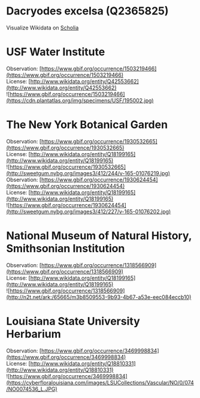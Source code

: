 
Dacryodes excelsa (Q2365825)
============================
  
Visualize Wikidata on [Scholia](https://scholia.toolforge.org/taxon/Q2365825)
# USF Water Institute
  
Observation: [https://www.gbif.org/occurrence/1503219466](https://www.gbif.org/occurrence/1503219466)  
License: [http://www.wikidata.org/entity/Q42553662](http://www.wikidata.org/entity/Q42553662)  
![https://www.gbif.org/occurrence/1503219466](https://cdn.plantatlas.org/img/specimens/USF/195002.jpg)
# The New York Botanical Garden
  
Observation: [https://www.gbif.org/occurrence/1930532665](https://www.gbif.org/occurrence/1930532665)  
License: [http://www.wikidata.org/entity/Q18199165](http://www.wikidata.org/entity/Q18199165)  
![https://www.gbif.org/occurrence/1930532665](http://sweetgum.nybg.org/images3/412/244/v-165-01076219.jpg)  
Observation: [https://www.gbif.org/occurrence/1930624454](https://www.gbif.org/occurrence/1930624454)  
License: [http://www.wikidata.org/entity/Q18199165](http://www.wikidata.org/entity/Q18199165)  
![https://www.gbif.org/occurrence/1930624454](http://sweetgum.nybg.org/images3/412/227/v-165-01076202.jpg)
# National Museum of Natural History, Smithsonian Institution
  
Observation: [https://www.gbif.org/occurrence/1318566909](https://www.gbif.org/occurrence/1318566909)  
License: [http://www.wikidata.org/entity/Q18199165](http://www.wikidata.org/entity/Q18199165)  
![https://www.gbif.org/occurrence/1318566909](http://n2t.net/ark:/65665/m3b8509553-9b93-4b67-a53e-eec084eccb10)
# Louisiana State University Herbarium
  
Observation: [https://www.gbif.org/occurrence/3469998834](https://www.gbif.org/occurrence/3469998834)  
License: [http://www.wikidata.org/entity/Q18810331](http://www.wikidata.org/entity/Q18810331)  
![https://www.gbif.org/occurrence/3469998834](https://cyberfloralouisiana.com/images/LSUCollections/Vascular/NO/0/074/NO0074536_L.JPG)